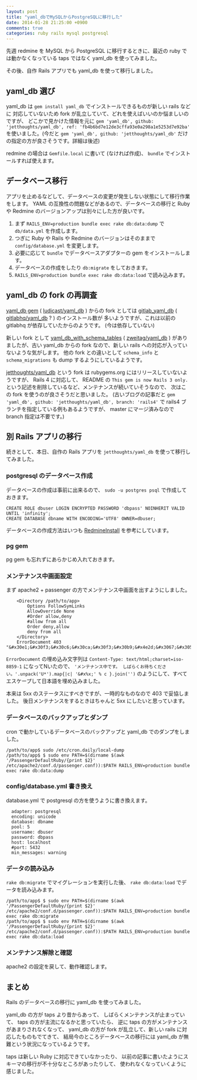 ```yaml
---
layout: post
title: "yaml_dbでMySQLからPostgreSQLに移行した"
date: 2014-01-28 21:25:00 +0900
comments: true
categories: ruby rails mysql postgresql
---
```

先週 redmine を MySQL から PostgreSQL に移行するときに、最近の ruby では動かなくなっている taps ではなく yaml_db を使ってみました。

その後、自作 Rails アプリでも yaml_db を使って移行しました。

<!--more-->

## yaml_db 選び

yaml_db は `gem install yaml_db` でインストールできるものが新しい rails などに
対応していないため fork が乱立していて、どれを使えばいいのか悩ましいのですが、
どこかで見かけた情報を元に
`gem 'yaml_db', github: 'jetthoughts/yaml_db', ref: 'fb4b6bd7e12de3cffa93e0a298a1e5253d7e92ba'`
を使いました。(今だと `gem 'yaml_db', github: 'jetthoughts/yaml_db'` だけの指定の方が良さそうです。詳細は後述)

redmine の場合は `Gemfile.local` に書いて (なければ作成)、
`bundle` でインストールすれば使えます。

## データベース移行

アプリを止めるなどして、データベースの変更が発生しない状態にして移行作業をします。
YAML の互換性の問題などがあるので、データベースの移行と Ruby や Redmine のバージョンアップは別々にした方が良いです。

1. まず `RAILS_ENV=production bundle exec rake db:data:dump` で `db/data.yml` を作成します。
2. つぎに Ruby や Rails や Redmine のバージョンはそのままで `config/database.yml` を変更します。
3. 必要に応じて `bundle` でデータベースアダプターの gem をインストールします。
4. データベースの作成をしたり `db:migrate` をしておきます。
4. `RAILS_ENV=production bundle exec rake db:data:load` で読み込みます。

## yaml_db の fork の再調査

[yaml_db gem](https://rubygems.org/gems/yaml_db) ( [ludicast/yaml_db](https://github.com/ludicast/yaml_db) )
からの fork としては
[gitlab_yaml_db](https://rubygems.org/gems/gitlab_yaml_db) ( [gitlabhq/yaml_db](https://github.com/gitlabhq/yaml_db) ? )
のインストール数が
多いようですが、これは以前の gitlabhq が依存していたからのようです。 (今は依存していない)

新しい fork として
[yaml_db_with_schema_tables](https://rubygems.org/gems/yaml_db_with_schema_tables)
( [zweitag/yaml_db](https://github.com/zweitag/yaml_db) )
がありましたが、古い yaml_db からの fork なので、新しい rails への対応が入っていないような気がします。
他の fork との違いとして `schema_info` と `schema_migrations` も dump するようにしているようです。

[jetthoughts/yaml_db](https://github.com/jetthoughts/yaml_db) という fork は
rubygems.org にはリリースしていないようですが、
Rails 4 に対応して、 README の `This gem is now Rails 3 only.` という記述を削除しているなど、メンテナンスが続いていそうなので、
次はこの fork を使うのが良さそうだと思いました。
(古いブログの記事だと `gem 'yaml_db', github: 'jetthoughts/yaml_db', branch: 'rails4'` で rails4 ブランチを指定している例もあるようですが、 master にマージ済みなので branch 指定は不要です。)

## 別 Rails アプリの移行

続きとして、本日、自作の Rails アプリを `jetthoughts/yaml_db` を使って移行してみました。

### postgresql のデータベース作成

データベースの作成は事前に出来るので、
`sudo -u postgres psql`
で作成しておきます。

```
CREATE ROLE dbuser LOGIN ENCRYPTED PASSWORD 'dbpass' NOINHERIT VALID UNTIL 'infinity';
CREATE DATABASE dbname WITH ENCODING='UTF8' OWNER=dbuser;
```

データベースの作成方法はいつも
[RedmineInstall](http://www.redmine.org/projects/redmine/wiki/RedmineInstall)
を参考にしています。

### pg gem

pg gem も忘れずにあらかじめ入れておきます。

### メンテナンス中画面設定

まず apache2 + passenger の方でメンテナンス中画面を出すようにしました。

```
    <Directory /path/to/app>
        Options FollowSymLinks
        AllowOverride None
        #Order allow,deny
        #allow from all
        Order deny,allow
        deny from all
    </Directory>
    ErrorDocument 403 "&#x30e1;&#x30f3;&#x30c6;&#x30ca;&#x30f3;&#x30b9;&#x4e2d;&#x3067;&#x3059;&#x3002;&#x20;&#x3057;&#x3070;&#x3089;&#x304f;&#x304a;&#x5f85;&#x3061;&#x304f;&#x3060;&#x3055;&#x3044;&#x3002;"
```

`ErrorDocument` の埋め込み文字列は `Content-Type: text/html;charset=iso-8859-1` になってNいたので、
`'メンテナンス中です。 しばらくお待ちください。'.unpack('U*').map{|c| '&#x%x;' % c }.join('')`
のようにして、すべてエスケープして日本語を埋め込みました。

本来は 5xx のステータスにすべきですが、一時的なものなので 403 で妥協しました。
後日メンテナンスをするときはちゃんと 5xx にしたいと思っています。

### データベースのバックアップとダンプ

cron で動かしているデータベースのバックアップと yaml_db でのダンプをしました。

```
/path/to/app$ sudo /etc/cron.daily/local-dump
/path/to/app$ $ sudo env PATH=$(dirname $(awk '/PassengerDefaultRuby/{print $2}' /etc/apache2/conf.d/passenger.conf)):$PATH RAILS_ENV=production bundle exec rake db:data:dump
```

### config/database.yml 書き換え

database.yml で postgresql の方を使うように書き換えます。

```
  adapter: postgresql
  encoding: unicode
  database: dbname
  pool: 5
  username: dbuser
  password: dbpass
  host: localhost
  #port: 5432
  min_messages: warning
```

### データの読み込み

`rake db:migrate` でマイグレーションを実行した後、
`rake db:data:load` でデータを読み込みます。

```
/path/to/app$ $ sudo env PATH=$(dirname $(awk '/PassengerDefaultRuby/{print $2}' /etc/apache2/conf.d/passenger.conf)):$PATH RAILS_ENV=production bundle exec rake db:migrate
/path/to/app$ $ sudo env PATH=$(dirname $(awk '/PassengerDefaultRuby/{print $2}' /etc/apache2/conf.d/passenger.conf)):$PATH RAILS_ENV=production bundle exec rake db:data:load
```

### メンテナンス解除と確認

apache2 の設定を戻して、動作確認します。

## まとめ

Rails のデータベースの移行に yaml_db を使ってみました。

yaml_db の方が taps より昔からあって、
しばらくメンテナンスが止まっていて、
taps の方が主流になるかと思っていたら、
逆に taps の方がメンテナンスがあまりされなくなって、
yaml_db の方が fork が乱立して、新しい rails に対応したものもでてきて、
結局今のところデータベースの移行には yaml_db が無難という状況になっているようです。

taps は新しい Ruby に対応できていなかったり、
以前の記事に書いたようにスキーマの移行が不十分なところがあったりして、
使われなくなっていくように感じました。
